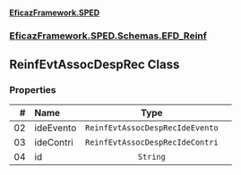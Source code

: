 #### [EficazFramework.SPED](EficazFrameworkSPED.md 'EficazFramework SPED')
### [EficazFramework.SPED.Schemas.EFD_Reinf](EficazFramework.SPED.Schemas.EFD_Reinf.md 'EficazFramework.SPED.Schemas.EFD_Reinf')

## ReinfEvtAssocDespRec Class
### Properties

| # | Name | Type | |
| ---: | :--- | :---: | :--- |
| 02 | ideEvento | `ReinfEvtAssocDespRecIdeEvento` |  |
| 03 | ideContri | `ReinfEvtAssocDespRecIdeContri` |  |
| 04 | id | `String` |  |
